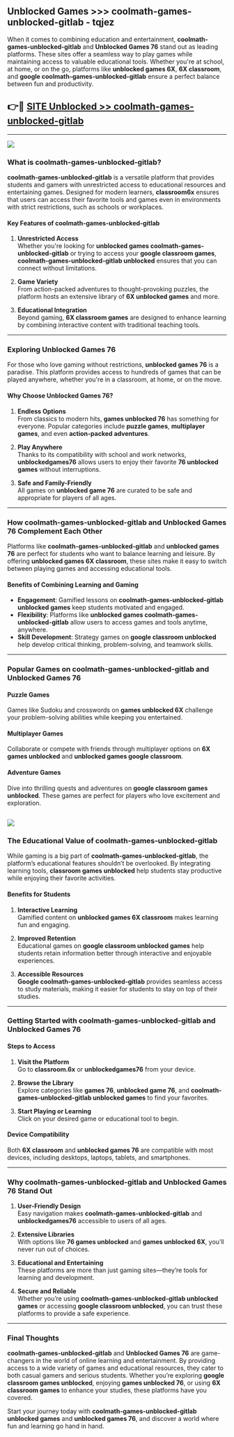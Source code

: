 ## Unblocked Games >>> coolmath-games-unblocked-gitlab - tqjez 

When it comes to combining education and entertainment, **coolmath-games-unblocked-gitlab** and **Unblocked Games 76** stand out as leading platforms. These sites offer a seamless way to play games while maintaining access to valuable educational tools. Whether you're at school, at home, or on the go, platforms like **unblocked games 6X**, **6X classroom**, and **google coolmath-games-unblocked-gitlab** ensure a perfect balance between fun and productivity.
## 👉🔴 [SITE Unblocked >> coolmath-games-unblocked-gitlab](http://unblockedgames.edu.pl?title=coolmath-games-unblocked-gitlab&ref=24J)
---
<a href="http://unblockedgames.edu.pl?title=coolmath-games-unblocked-gitlab&ref=24J/"><img src="https://github.com/user-attachments/assets/438f12ca-57a4-47a3-8ead-c64da593a1e5"/></a>
### What is coolmath-games-unblocked-gitlab?  

**coolmath-games-unblocked-gitlab** is a versatile platform that provides students and gamers with unrestricted access to educational resources and entertaining games. Designed for modern learners, **classroom6x** ensures that users can access their favorite tools and games even in environments with strict restrictions, such as schools or workplaces.  

#### Key Features of coolmath-games-unblocked-gitlab  

1. **Unrestricted Access**  
   Whether you're looking for **unblocked games coolmath-games-unblocked-gitlab** or trying to access your **google classroom games**, **coolmath-games-unblocked-gitlab unblocked** ensures that you can connect without limitations.  

2. **Game Variety**  
   From action-packed adventures to thought-provoking puzzles, the platform hosts an extensive library of **6X unblocked games** and more.  

3. **Educational Integration**  
   Beyond gaming, **6X classroom games** are designed to enhance learning by combining interactive content with traditional teaching tools.  



---

### Exploring Unblocked Games 76  

For those who love gaming without restrictions, **unblocked games 76** is a paradise. This platform provides access to hundreds of games that can be played anywhere, whether you're in a classroom, at home, or on the move.  

#### Why Choose Unblocked Games 76?  

1. **Endless Options**  
   From classics to modern hits, **games unblocked 76** has something for everyone. Popular categories include **puzzle games**, **multiplayer games**, and even **action-packed adventures**.  

2. **Play Anywhere**  
   Thanks to its compatibility with school and work networks, **unblockedgames76** allows users to enjoy their favorite **76 unblocked games** without interruptions.  

3. **Safe and Family-Friendly**  
   All games on **unblocked game 76** are curated to be safe and appropriate for players of all ages.  

---

### How coolmath-games-unblocked-gitlab and Unblocked Games 76 Complement Each Other  

Platforms like **coolmath-games-unblocked-gitlab** and **unblocked games 76** are perfect for students who want to balance learning and leisure. By offering **unblocked games 6X classroom**, these sites make it easy to switch between playing games and accessing educational tools.  

#### Benefits of Combining Learning and Gaming  

- **Engagement**: Gamified lessons on **coolmath-games-unblocked-gitlab unblocked games** keep students motivated and engaged.  
- **Flexibility**: Platforms like **unblocked games coolmath-games-unblocked-gitlab** allow users to access games and tools anytime, anywhere.  
- **Skill Development**: Strategy games on **google classroom unblocked** help develop critical thinking, problem-solving, and teamwork skills.  

---

### Popular Games on coolmath-games-unblocked-gitlab and Unblocked Games 76  

#### Puzzle Games  

Games like Sudoku and crosswords on **games unblocked 6X** challenge your problem-solving abilities while keeping you entertained.  

#### Multiplayer Games  

Collaborate or compete with friends through multiplayer options on **6X games unblocked** and **unblocked games google classroom**.  

#### Adventure Games  

Dive into thrilling quests and adventures on **google classroom games unblocked**. These games are perfect for players who love excitement and exploration.  

<a href="http://download.freeplayer.one?title=coolmath-games-unblocked-gitlab&ref=23D/"><img src="https://github.com/user-attachments/assets/fe0c3e91-c8e1-489c-acf0-e2f614c12fb8"/></a>
---

### The Educational Value of coolmath-games-unblocked-gitlab  

While gaming is a big part of **coolmath-games-unblocked-gitlab**, the platform’s educational features shouldn’t be overlooked. By integrating learning tools, **classroom games unblocked** help students stay productive while enjoying their favorite activities.  

#### Benefits for Students  

1. **Interactive Learning**  
   Gamified content on **unblocked games 6X classroom** makes learning fun and engaging.  

2. **Improved Retention**  
   Educational games on **google classroom unblocked games** help students retain information better through interactive and enjoyable experiences.  

3. **Accessible Resources**  
   **Google coolmath-games-unblocked-gitlab** provides seamless access to study materials, making it easier for students to stay on top of their studies.  

---

### Getting Started with coolmath-games-unblocked-gitlab and Unblocked Games 76  

#### Steps to Access  

1. **Visit the Platform**  
   Go to **classroom.6x** or **unblockedgames76** from your device.  

2. **Browse the Library**  
   Explore categories like **games 76**, **unblocked game 76**, and **coolmath-games-unblocked-gitlab unblocked games** to find your favorites.  

3. **Start Playing or Learning**  
   Click on your desired game or educational tool to begin.  

#### Device Compatibility  

Both **6X classroom** and **unblocked games 76** are compatible with most devices, including desktops, laptops, tablets, and smartphones.  

---

### Why coolmath-games-unblocked-gitlab and Unblocked Games 76 Stand Out  

1. **User-Friendly Design**  
   Easy navigation makes **coolmath-games-unblocked-gitlab** and **unblockedgames76** accessible to users of all ages.  

2. **Extensive Libraries**  
   With options like **76 games unblocked** and **games unblocked 6X**, you’ll never run out of choices.  

3. **Educational and Entertaining**  
   These platforms are more than just gaming sites—they’re tools for learning and development.  

4. **Secure and Reliable**  
   Whether you’re using **coolmath-games-unblocked-gitlab unblocked games** or accessing **google classroom unblocked**, you can trust these platforms to provide a safe experience.  

---

### Final Thoughts  

**coolmath-games-unblocked-gitlab** and **Unblocked Games 76** are game-changers in the world of online learning and entertainment. By providing access to a wide variety of games and educational resources, they cater to both casual gamers and serious students. Whether you’re exploring **google classroom games unblocked**, enjoying **games unblocked 76**, or using **6X classroom games** to enhance your studies, these platforms have you covered.  

Start your journey today with **coolmath-games-unblocked-gitlab unblocked games** and **unblocked games 76**, and discover a world where fun and learning go hand in hand.  